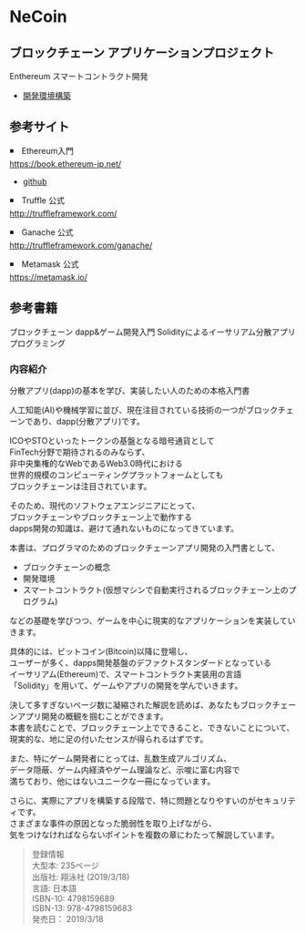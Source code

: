 # NeCoin
## ブロックチェーン アプリケーションプロジェクト 
Enthereum スマートコントラクト開発
* [開発環境構築](https://github.com/nekoharuyuki/Blockchain-NeCoin/wiki/%E9%96%8B%E7%99%BA%E7%92%B0%E5%A2%83%E6%A7%8B%E7%AF%89)

## 参考サイト
◾️　Ethereum入門  
https://book.ethereum-jp.net/  
* [github](https://github.com/a-mitani/mastering-ethereum)

◾️　Truffle 公式  
http://truffleframework.com/

◾️　Ganache 公式  
http://truffleframework.com/ganache/

◾️　Metamask 公式  
https://metamask.io/

## 参考書籍
ブロックチェーン dapp&ゲーム開発入門 Solidityによるイーサリアム分散アプリプログラミング  

### 内容紹介
分散アプリ(dapp)の基本を学び、実装したい人のための本格入門書  
  
人工知能(AI)や機械学習に並び、現在注目されている技術の一つがブロックチェーンであり、dapp(分散アプリ)です。   
   
ICOやSTOといったトークンの基盤となる暗号通貨として  
FinTech分野で期待されるのみならず、  
非中央集権的なWebであるWeb3.0時代における  
世界的規模のコンピューティングプラットフォームとしても  
ブロックチェーンは注目されています。   
  
そのため、現代のソフトウェアエンジニアにとって、  
ブロックチェーンやブロックチェーン上で動作する  
dapps開発の知識は、避けて通れないものになってきています。   
  
本書は、プログラマのためのブロックチェーンアプリ開発の入門書として、  
  
* ブロックチェーンの概念
* 開発環境
* スマートコントラクト(仮想マシンで自動実行されるブロックチェーン上のプログラム)
  
などの基礎を学びつつ、ゲームを中心に現実的なアプリケーションを実装していきます。   
  
具体的には、ビットコイン(Bitcoin)以降に登場し、  
ユーザーが多く、dapps開発基盤のデファクトスタンダードとなっている  
イーサリアム(Ethereum)で、スマートコントラクト実装用の言語  
「Solidity」を用いて、ゲームやアプリの開発を学んでいきます。   
  
決して多すぎないページ数に凝縮された解説を読めば、あなたもブロックチェーンアプリ開発の概観を掴むことができます。  
本書を読むことで、ブロックチェーン上でできること、できないことについて、現実的な、地に足の付いたセンスが得られるはずです。   
  
また、特にゲーム開発者にとっては、乱数生成アルゴリズム、  
データ隠蔽、ゲーム内経済やゲーム理論など、示唆に富む内容で  
満ちており、他にはないユニークな一冊になっています。   
  
さらに、実際にアプリを構築する段階で、特に問題となりやすいのがセキュリティです。  
さまざまな事件の原因となった脆弱性を取り上げながら、  
気をつけなければならないポイントを複数の章にわたって解説しています。   
  
> 登録情報  
> 大型本: 235ページ  
> 出版社: 翔泳社 (2019/3/18)  
> 言語: 日本語  
> ISBN-10: 4798159689  
> ISBN-13: 978-4798159683  
> 発売日： 2019/3/18  
